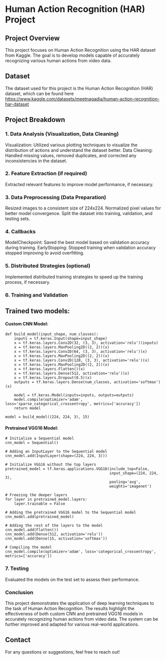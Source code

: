 # Human Action Recognition (HAR)  Project
## Project Overview
This project focuses on Human Action Recognition using the HAR dataset from Kaggle. The goal is to develop models capable of accurately recognizing various human actions from video data.

## Dataset
The dataset used for this project is the Human Action Recognition (HAR) dataset, which can be found here <a id='ssFeatures'>https://www.kaggle.com/datasets/meetnagadia/human-action-recognition-har-dataset</a>

## Project Breakdown
### 1. Data Analysis (Visualization, Data Cleaning)
Visualization: Utilized various plotting techniques to visualize the distribution of actions and understand the dataset better.
Data Cleaning: Handled missing values, removed duplicates, and corrected any inconsistencies in the dataset.
### 2. Feature Extraction (if required)
Extracted relevant features to improve model performance, if necessary.
### 3. Data Preprocessing (Data Preparation)
Resized images to a consistent size of 224x224.
Normalized pixel values for better model convergence.
Split the dataset into training, validation, and testing sets.
### 4. Callbacks
ModelCheckpoint: Saved the best model based on validation accuracy during training.
EarlyStopping: Stopped training when validation accuracy stopped improving to avoid overfitting.
### 5. Distributed Strategies (optional)
Implemented distributed training strategies to speed up the training process, if necessary.
### 6. Training and Validation
## Trained two models:
#### Custom CNN Model:
```
def build_model(input_shape, num_classes):
    inputs = tf.keras.Input(shape=input_shape)
    x = tf.keras.layers.Conv2D(32, (3, 3), activation='relu')(inputs)
    x = tf.keras.layers.MaxPooling2D((2, 2))(x)
    x = tf.keras.layers.Conv2D(64, (3, 3), activation='relu')(x)
    x = tf.keras.layers.MaxPooling2D((2, 2))(x)
    x = tf.keras.layers.Conv2D(128, (3, 3), activation='relu')(x)
    x = tf.keras.layers.MaxPooling2D((2, 2))(x)
    x = tf.keras.layers.Flatten()(x)
    x = tf.keras.layers.Dense(512, activation='relu')(x)
    x = tf.keras.layers.Dropout(0.5)(x)
    outputs = tf.keras.layers.Dense(num_classes, activation='softmax')(x)

    model = tf.keras.Model(inputs=inputs, outputs=outputs)
    model.compile(optimizer='adam', loss='sparse_categorical_crossentropy', metrics=['accuracy'])
    return model

model = build_model((224, 224, 3), 15)
```
#### Pretrained VGG16 Model:
```
# Initialize a Sequential model
cnn_model = Sequential()

# Adding an InputLayer to the Sequential model
cnn_model.add(InputLayer(shape=(224, 224, 3)))

# Initialize VGG16 without the top layers
pretrained_model = tf.keras.applications.VGG16(include_top=False,
                                               input_shape=(224, 224, 3),
                                               pooling='avg',
                                               weights='imagenet')

# Freezing the deeper layers
for layer in pretrained_model.layers:
    layer.trainable = False

# Adding the pretrained VGG16 model to the Sequential model
cnn_model.add(pretrained_model)

# Adding the rest of the layers to the model
cnn_model.add(Flatten())
cnn_model.add(Dense(512, activation='relu'))
cnn_model.add(Dense(15, activation='softmax'))

# Compiling the model
cnn_model.compile(optimizer='adam', loss='categorical_crossentropy', metrics=['accuracy'])
```
### 7. Testing
Evaluated the models on the test set to assess their performance.

### Conclusion
This project demonstrates the application of deep learning techniques to the task of Human Action Recognition. The results highlight the effectiveness of both custom CNN and pretrained VGG16 models in accurately recognizing human actions from video data. The system can be further improved and adapted for various real-world applications.

## Contact
For any questions or suggestions, feel free to reach out!
